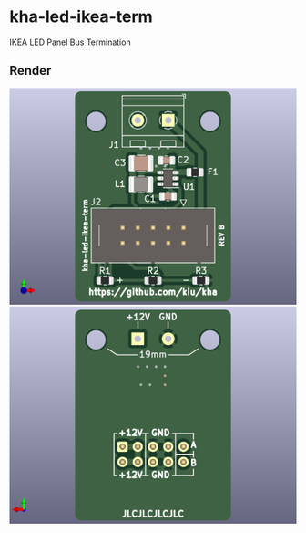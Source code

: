 # kha-led-ikea-term

IKEA LED Panel Bus Termination

## Render

<img src="kha-led-ikea-term-render-front.png" width="800"/>

<img src="kha-led-ikea-term-render-back.png" width="800"/>
